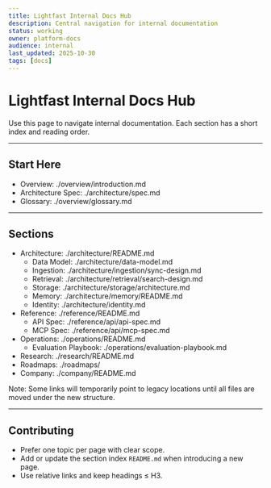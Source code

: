 ```yaml
---
title: Lightfast Internal Docs Hub
description: Central navigation for internal documentation
status: working
owner: platform-docs
audience: internal
last_updated: 2025-10-30
tags: [docs]
---
```


# Lightfast Internal Docs Hub

Use this page to navigate internal documentation. Each section has a short index and reading order.

---

## Start Here

- Overview: ./overview/introduction.md
- Architecture Spec: ./architecture/spec.md
- Glossary: ./overview/glossary.md

---

## Sections

- Architecture: ./architecture/README.md
  - Data Model: ./architecture/data-model.md
  - Ingestion: ./architecture/ingestion/sync-design.md
  - Retrieval: ./architecture/retrieval/search-design.md
  - Storage: ./architecture/storage/architecture.md
  - Memory: ./architecture/memory/README.md
  - Identity: ./architecture/identity.md
- Reference: ./reference/README.md
  - API Spec: ./reference/api/api-spec.md
  - MCP Spec: ./reference/api/mcp-spec.md
- Operations: ./operations/README.md
  - Evaluation Playbook: ./operations/evaluation-playbook.md
- Research: ./research/README.md
- Roadmaps: ./roadmaps/
- Company: ./company/README.md

Note: Some links will temporarily point to legacy locations until all files are moved under the new structure.

---

## Contributing

- Prefer one topic per page with clear scope.
- Add or update the section index `README.md` when introducing a new page.
- Use relative links and keep headings ≤ H3.

